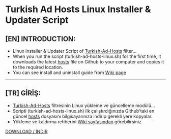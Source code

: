 # Turkish Ad Hosts Linux Installer & Updater Script  
  
## [EN] INTRODUCTION:  
- Linux Installer & Updater Script of [Turkish-Ad-Hosts](https://github.com/symbuzzer/Turkish-Ad-Hosts) filter...  
- When you run the script (turkish-ad-hosts-linux.sh) for the first time, it downloads the latest [hosts](https://github.com/symbuzzer/Turkish-Ad-Hosts/blob/main/hosts) file on Github to your computer and copies it to the required location.    
- You can see install and uninstall guide from [Wiki page](https://github.com/symbuzzer/Turkish-Ad-Hosts/wiki)  
  
--------------------
## [TR] GİRİŞ:  
- [Turkish-Ad-Hosts](https://github.com/symbuzzer/Turkish-Ad-Hosts) filtresinin Linux yükleme ve güncelleme modülü...  
- Scripti (turkish-ad-hosts-linux.sh) ilk çalıştırdığınızda Github'taki en güncel [hosts](https://github.com/symbuzzer/Turkish-Ad-Hosts/blob/main/hosts) dosyasını bilgisayarınıza indirip gerekli yere kopyalar.    
- Yükleme ve kaldırma rehberini [Wiki sayfasından](https://github.com/symbuzzer/Turkish-Ad-Hosts/wiki) görebilirsiniz.
  
[DOWNLOAD / İNDİR](https://github.com/symbuzzer/Turkish-Ad-Hosts/releases)
